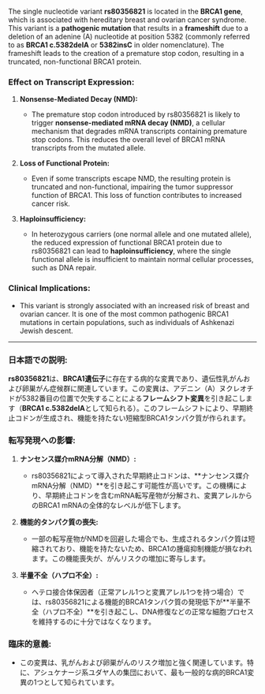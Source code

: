 The single nucleotide variant **rs80356821** is located in the **BRCA1 gene**, which is associated with hereditary breast and ovarian cancer syndrome. This variant is a **pathogenic mutation** that results in a **frameshift** due to a deletion of an adenine (A) nucleotide at position 5382 (commonly referred to as **BRCA1 c.5382delA** or **5382insC** in older nomenclature). The frameshift leads to the creation of a premature stop codon, resulting in a truncated, non-functional BRCA1 protein.

### Effect on Transcript Expression:
1. **Nonsense-Mediated Decay (NMD):**
   - The premature stop codon introduced by rs80356821 is likely to trigger **nonsense-mediated mRNA decay (NMD)**, a cellular mechanism that degrades mRNA transcripts containing premature stop codons. This reduces the overall level of BRCA1 mRNA transcripts from the mutated allele.

2. **Loss of Functional Protein:**
   - Even if some transcripts escape NMD, the resulting protein is truncated and non-functional, impairing the tumor suppressor function of BRCA1. This loss of function contributes to increased cancer risk.

3. **Haploinsufficiency:**
   - In heterozygous carriers (one normal allele and one mutated allele), the reduced expression of functional BRCA1 protein due to rs80356821 can lead to **haploinsufficiency**, where the single functional allele is insufficient to maintain normal cellular processes, such as DNA repair.

### Clinical Implications:
- This variant is strongly associated with an increased risk of breast and ovarian cancer. It is one of the most common pathogenic BRCA1 mutations in certain populations, such as individuals of Ashkenazi Jewish descent.

---

### 日本語での説明:
**rs80356821**は、**BRCA1遺伝子**に存在する病的な変異であり、遺伝性乳がんおよび卵巣がん症候群に関連しています。この変異は、アデニン（A）ヌクレオチドが5382番目の位置で欠失することによる**フレームシフト変異**を引き起こします（**BRCA1 c.5382delA**として知られる）。このフレームシフトにより、早期終止コドンが生成され、機能を持たない短縮型BRCA1タンパク質が作られます。

### 転写発現への影響:
1. **ナンセンス媒介mRNA分解（NMD）:**
   - rs80356821によって導入された早期終止コドンは、**ナンセンス媒介mRNA分解（NMD）**を引き起こす可能性が高いです。この機構により、早期終止コドンを含むmRNA転写産物が分解され、変異アレルからのBRCA1 mRNAの全体的なレベルが低下します。

2. **機能的タンパク質の喪失:**
   - 一部の転写産物がNMDを回避した場合でも、生成されるタンパク質は短縮されており、機能を持たないため、BRCA1の腫瘍抑制機能が損なわれます。この機能喪失が、がんリスクの増加に寄与します。

3. **半量不全（ハプロ不全）:**
   - ヘテロ接合体保因者（正常アレル1つと変異アレル1つを持つ場合）では、rs80356821による機能的BRCA1タンパク質の発現低下が**半量不全（ハプロ不全）**を引き起こし、DNA修復などの正常な細胞プロセスを維持するのに十分ではなくなります。

### 臨床的意義:
- この変異は、乳がんおよび卵巣がんのリスク増加と強く関連しています。特に、アシュケナージ系ユダヤ人の集団において、最も一般的な病的BRCA1変異の1つとして知られています。

